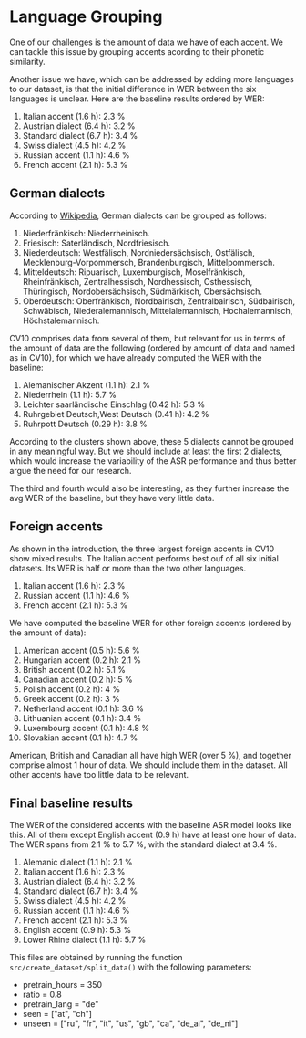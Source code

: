 # Language Grouping

One of our challenges is the amount of data we have of each accent. We can tackle this issue by grouping accents acording to their phonetic similarity.

Another issue we have, which can be addressed by adding more languages to our dataset, is that the initial difference in WER between the six languages is unclear. Here are the baseline results ordered by WER:

1. Italian accent (1.6 h): 2.3 %
2. Austrian dialect (6.4 h): 3.2 %
3. Standard dialect (6.7 h): 3.4 %
4. Swiss dialect (4.5 h): 4.2 %
5. Russian accent (1.1 h): 4.6 %
6. French accent (2.1 h): 5.3 %

## German dialects

According to [Wikipedia](https://de.wikipedia.org/wiki/Deutsche_Dialekte), German dialects can be grouped as follows:

1. Niederfränkisch: Niederrheinisch.
2. Friesisch: Saterländisch, Nordfriesisch.
3. Niederdeutsch: Westfälisch, Nordniedersächsisch, Ostfälisch, Mecklenburg-Vorpommersch, Brandenburgisch, Mittelpommersch.
4. Mitteldeutsch: Ripuarisch, Luxemburgisch, Moselfränkisch, Rheinfränkisch, Zentralhessisch, Nordhessisch, Osthessisch, Thüringisch, Nordobersächsisch, Südmärkisch, Obersächsisch.
5. Oberdeutsch: Oberfränkisch, Nordbairisch, Zentralbairisch, Südbairisch, Schwäbisch, Niederalemannisch, Mittelalemannisch, Hochalemannisch, Höchstalemannisch.

CV10 comprises data from several of them, but relevant for us in terms of the amount of data are the following (ordered by amount of data and named as in CV10), for which we have already computed the WER with the baseline:

1. Alemanischer Akzent (1.1 h): 2.1 %
2. Niederrhein (1.1 h): 5.7 %
3. Leichter saarländische Einschlag (0.42 h): 5.3 %
4. Ruhrgebiet Deutsch,West Deutsch (0.41 h): 4.2 %
5. Ruhrpott Deutsch (0.29 h): 3.8 %

According to the clusters shown above, these 5 dialects cannot be grouped in any meaningful way. But we should include at least the first 2 dialects, which would increase the variability of the ASR performance and thus better argue the need for our research.

The third and fourth would also be interesting, as they further increase the avg WER of the baseline, but they have very little data.

## Foreign accents

As shown in the introduction, the three largest foreign accents in CV10 show mixed results. The Italian accent performs best ouf of all six initial datasets. Its WER is half or more than the two other languages.

1. Italian accent (1.6 h): 2.3 %
2. Russian accent (1.1 h): 4.6 %
3. French accent (2.1 h): 5.3 %

We have computed the baseline WER for other foreign accents (ordered by the amount of data):

1. American accent (0.5 h): 5.6 %
2. Hungarian accent (0.2 h): 2.1 %
3. British accent (0.2 h): 5.1 %
4. Canadian accent (0.2 h): 5 %
5. Polish accent (0.2 h): 4 %
6. Greek accent (0.2 h): 3 %
7. Netherland accent (0.1 h): 3.6 %
8. Lithuanian accent (0.1 h): 3.4 %
9. Luxembourg accent (0.1 h): 4.8 %
10. Slovakian accent (0.1 h): 4.7 %

American, British and Canadian all have high WER (over 5 %), and together comprise almost 1 hour of data. We should include them in the dataset. All other accents have too little data to be relevant.

## Final baseline results

The WER of the considered accents with the baseline ASR model looks like this. All of them except English accent (0.9 h) have at least one hour of data. The WER spans from 2.1 % to 5.7 %, with the standard dialect at 3.4 %.

1. Alemanic dialect (1.1 h): 2.1 %
2. Italian accent (1.6 h): 2.3 %
3. Austrian dialect (6.4 h): 3.2 %
4. Standard dialect (6.7 h): 3.4 %
5. Swiss dialect (4.5 h): 4.2 %
6. Russian accent (1.1 h): 4.6 %
7. French accent (2.1 h): 5.3 %
8. English accent (0.9 h): 5.3 %
9. Lower Rhine dialect (1.1 h): 5.7 %

This files are obtained by running the function `src/create_dataset/split_data()` with the following parameters:

- pretrain_hours = 350
- ratio = 0.8
- pretrain_lang = "de"
- seen = ["at", "ch"]
- unseen = ["ru", "fr", "it", "us", "gb", "ca", "de_al", "de_ni"]

